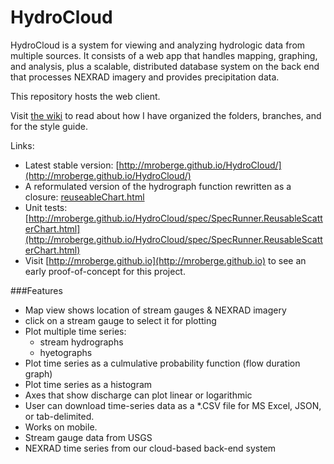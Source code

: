 HydroCloud
==========
HydroCloud is a system for viewing and analyzing hydrologic data from multiple sources. It consists of a web app that handles mapping, graphing, and analysis, plus a scalable, distributed database system on the back end that processes NEXRAD imagery and provides precipitation data.

This repository hosts the web client.

Visit [the wiki](https://github.com/mroberge/HydroCloud/wiki) to read about how I have organized the folders, branches, and for the style guide.

Links:
* Latest stable version: [http://mroberge.github.io/HydroCloud/](http://mroberge.github.io/HydroCloud/)
* A reformulated version of the hydrograph function rewritten as a closure: [reuseableChart.html](http://mroberge.github.io/HydroCloud/reuseableChart.html)
* Unit tests: [http://mroberge.github.io/HydroCloud/spec/SpecRunner.ReusableScatterChart.html](http://mroberge.github.io/HydroCloud/spec/SpecRunner.ReusableScatterChart.html)
* Visit [http://mroberge.github.io](http://mroberge.github.io) to see an early proof-of-concept for this project.

###Features
* Map view shows location of stream gauges & NEXRAD imagery
* click on a stream gauge to select it for plotting
* Plot multiple time series:
  * stream hydrographs
  * hyetographs
* Plot time series as a culmulative probability function (flow duration graph)
* Plot time series as a histogram
* Axes that show discharge can plot linear or logarithmic
* User can download time-series data as a *.CSV file for MS Excel, JSON, or tab-delimited.
* Works on mobile.
* Stream gauge data from USGS
* NEXRAD time series from our cloud-based back-end system